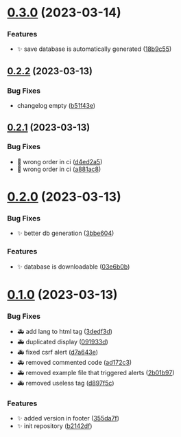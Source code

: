 # [0.3.0](https://github.com/Wivik/pyp-boy/compare/v0.2.2...v0.3.0) (2023-03-14)


### Features

* :sparkles: save database is automatically generated ([18b9c55](https://github.com/Wivik/pyp-boy/commit/18b9c55f815a011551afcf8c8a8d4bf6aec78370))



## [0.2.2](https://github.com/Wivik/pyp-boy/compare/v0.2.1...v0.2.2) (2023-03-13)


### Bug Fixes

* changelog empty ([b51f43e](https://github.com/Wivik/pyp-boy/commit/b51f43e355d90608d00ff14bfaeae6b816b87ce2))



## [0.2.1](https://github.com/Wivik/pyp-boy/compare/v0.2.0...v0.2.1) (2023-03-13)


### Bug Fixes

* :construction_worker: wrong order in ci ([d4ed2a5](https://github.com/Wivik/pyp-boy/commit/d4ed2a5db3fab2352e75fd54fbe2f19d25705bc1))
* :construction_worker: wrong order in ci ([a881ac8](https://github.com/Wivik/pyp-boy/commit/a881ac85d303a047608bba586e603e262160bb4b))



# [0.2.0](https://github.com/Wivik/pyp-boy/compare/v0.1.0...v0.2.0) (2023-03-13)


### Bug Fixes

* :sparkles: better db generation ([3bbe604](https://github.com/Wivik/pyp-boy/commit/3bbe60442a1be7c815b65a1ba9c736967b587ed8))


### Features

* :sparkles: database is downloadable ([03e6b0b](https://github.com/Wivik/pyp-boy/commit/03e6b0b1ff8391b52e7184748b9103349b8ca8f3))



# [0.1.0](https://github.com/Wivik/pyp-boy/compare/b2142dfc3edaa47deb3ccbb40e5c870e48c856b7...v0.1.0) (2023-03-13)


### Bug Fixes

* :ambulance: add lang to html tag ([3dedf3d](https://github.com/Wivik/pyp-boy/commit/3dedf3d48e55bb86522a6f5d8443c404e7fab7a0))
* :ambulance: duplicated display ([091933d](https://github.com/Wivik/pyp-boy/commit/091933db744b62400d5db2e653deb02080975ad0))
* :ambulance: fixed csrf alert ([d7a643e](https://github.com/Wivik/pyp-boy/commit/d7a643e0ca75cdfe3a09ff054fd8268b6cba2e76))
* :ambulance: removed commented code ([ad172c3](https://github.com/Wivik/pyp-boy/commit/ad172c3f83a194695a3278b9f71c3fdc4ede805c))
* :ambulance: removed example file that triggered alerts ([2b01b97](https://github.com/Wivik/pyp-boy/commit/2b01b9755f72c66be8b667ae8554e6d247aee228))
* :ambulance: removed useless tag ([d897f5c](https://github.com/Wivik/pyp-boy/commit/d897f5c507a5bf83b4ad5ebd944ef54743f1186f))


### Features

* :sparkles: added version in footer ([355da7f](https://github.com/Wivik/pyp-boy/commit/355da7fa0d82f0efa486d663dcfb9d925e2e44ed))
* :sparkles: init repository ([b2142df](https://github.com/Wivik/pyp-boy/commit/b2142dfc3edaa47deb3ccbb40e5c870e48c856b7))



